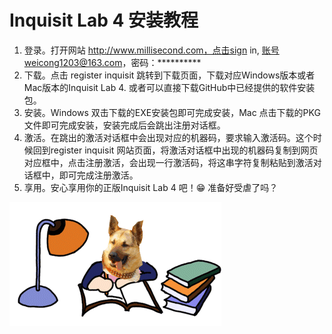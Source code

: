 # Inquisit Lab 4 安装教程

1. 登录。打开网站 http://www.millisecond.com，点击sign in, 账号weicong1203@163.com，密码：**********
1. 下载。点击 register inquisit 跳转到下载页面，下载对应Windows版本或者Mac版本的Inquisit Lab 4. 或者可以直接下载GitHub中已经提供的软件安装包。
1. 安装。Windows 双击下载的EXE安装包即可完成安装，Mac 点击下载的PKG文件即可完成安装，安装完成后会跳出注册对话框。
1. 激活。在跳出的激活对话框中会出现对应的机器码，要求输入激活码。这个时候回到register inquisit 网站页面，将激活对话框中出现的机器码复制到网页对应框中，点击注册激活，会出现一行激活码，将这串字符复制粘贴到激活对话框中，即可完成注册激活。
1. 享用。安心享用你的正版Inquisit Lab 4 吧！😁 准备好受虐了吗？


![](上吧_学术狗.tiff)
